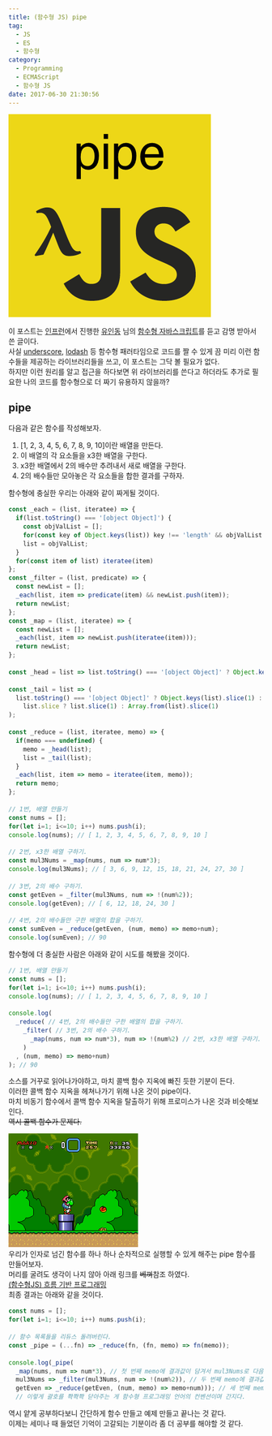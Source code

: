 ```yaml
---
title: (함수형 JS) pipe
tag:
  - JS
  - ES
  - 함수형
category:
  - Programming
  - ECMAScript
  - 함수형 JS
date: 2017-06-30 21:30:56
---
```


![](js-func-08-pipe/thumb.png)

이 포스트는 [인프런](https://www.inflearn.com/)에서 진행한 [유인동](https://www.facebook.com/profile.php?id=100011413063178) 님의 [함수형 자바스크립트](https://www.inflearn.com/course/%ED%95%A8%EC%88%98%ED%98%95-%ED%94%84%EB%A1%9C%EA%B7%B8%EB%9E%98%EB%B0%8D/)를 듣고 감명 받아서 쓴 글이다.  
사실 [underscore](http://underscorejs.org/), [lodash](https://lodash.com/) 등 함수형 패러타임으로 코드를 짤 수 있게 끔
미리 이런 함수들을 제공하는 라이브러리들을 쓰고, 이 포스트는 그닥 볼 필요가 없다.  
하지만 이런 원리를 알고 접근을 하다보면 위 라이브러리를 쓴다고 하더라도 추가로 필요한 나의 코드를 함수형으로 더 짜기 유용하지 않을까?  

## pipe
다음과 같은 함수를 작성해보자.  
1. [1, 2, 3, 4, 5, 6, 7, 8, 9, 10]이란 배열을 만든다.  
2. 이 배열의 각 요소들을 x3한 배열을 구한다.  
3. x3한 배열에서 2의 배수만 추려내서 새로 배열을 구한다.  
4. 2의 배수들만 모아놓은 각 요소들을 합한 결과를 구하자.  

함수형에 충실한 우리는 아래와 같이 짜게될 것이다.  
```javascript
const _each = (list, iteratee) => {
  if(list.toString() === '[object Object]') {
    const objValList = [];
    for(const key of Object.keys(list)) key !== 'length' && objValList.push(list[key]);
    list = objValList;
  }
  for(const item of list) iteratee(item)
};
const _filter = (list, predicate) => {
  const newList = [];
  _each(list, item => predicate(item) && newList.push(item));
  return newList;
};
const _map = (list, iteratee) => {
  const newList = [];
  _each(list, item => newList.push(iteratee(item)));
  return newList;
};

const _head = list => list.toString() === '[object Object]' ? Object.keys(list)[0] : list[0];

const _tail = list => (
  list.toString() === '[object Object]' ? Object.keys(list).slice(1) :
    list.slice ? list.slice(1) : Array.from(list).slice(1)
);

const _reduce = (list, iteratee, memo) => {
  if(memo === undefined) {
    memo = _head(list);
    list = _tail(list);
  }
  _each(list, item => memo = iteratee(item, memo));
  return memo;
};

// 1번, 배열 만들기
const nums = [];
for(let i=1; i<=10; i++) nums.push(i);
console.log(nums); // [ 1, 2, 3, 4, 5, 6, 7, 8, 9, 10 ]

// 2번, x3한 배열 구하기.
const mul3Nums = _map(nums, num => num*3);
console.log(mul3Nums); // [ 3, 6, 9, 12, 15, 18, 21, 24, 27, 30 ]

// 3번, 2의 배수 구하기.
const getEven = _filter(mul3Nums, num => !(num%2));
console.log(getEven); // [ 6, 12, 18, 24, 30 ]

// 4번, 2의 배수들만 구한 배열의 합을 구하기.
const sumEven = _reduce(getEven, (num, memo) => memo+num);
console.log(sumEven); // 90
```

함수형에 더 충실한 사람은 아래와 같이 시도를 해봤을 것이다.  
```javascript
// 1번, 배열 만들기
const nums = [];
for(let i=1; i<=10; i++) nums.push(i);
console.log(nums); // [ 1, 2, 3, 4, 5, 6, 7, 8, 9, 10 ]

console.log(
  _reduce( // 4번, 2의 배수들만 구한 배열의 합을 구하기.
    _filter( // 3번, 2의 배수 구하기.
      _map(nums, num => num*3), num => !(num%2) // 2번, x3한 배열 구하기.
    )
  , (num, memo) => memo+num)
); // 90
```

소스를 거꾸로 읽어나가야하고, 마치 콜백 함수 지옥에 빠진 듯한 기분이 든다.  
이러한 콜백 함수 지옥을 헤쳐나가기 위해 나온 것이 pipe이다.  
마치 비동기 함수에서 콜백 함수 지옥을 탈출하기 위해 프로미스가 나온 것과 비슷해보인다.  
~~역시 콜백 함수가 문제다.~~

![이러한 파이프를 타고 요리조리 이동하며 함수를 하나씩 실행하는 원리이다.](js-func-08-pipe/pipe.gif)  
우리가 인자로 넘긴 함수를 하나 하나 순차적으로 실행할 수 있게 해주는 pipe 함수를 만들어보자.  
머리를 굴려도 생각이 나지 않아 아래 링크를 ~~베껴~~참조 하였다.  
[(함수형JS) 흐름 기반 프로그래밍](http://blog.jeonghwan.net/js/2017/05/11/pipeline.html)  
최종 결과는 아래와 같을 것이다.  
```javascript
const nums = [];
for(let i=1; i<=10; i++) nums.push(i);

// 함수 목록들을 리듀스 돌려버린다.
const _pipe = (...fn) => _reduce(fn, (fn, memo) => fn(memo));

console.log(_pipe(
  _map(nums, num => num*3), // 첫 번째 memo에 결과값이 담겨서 mul3Nums로 다음 함수에게 넘겨지고 있다.
  mul3Nums => _filter(mul3Nums, num => !(num%2)), // 두 번째 memo에 결과값이 담겨서 getEven으로 다음 함수에게 넘겨지고 있다.
  getEven => _reduce(getEven, (num, memo) => memo+num))); // 세 번째 memo에 결과값이 담겨서 로그 창에 찍힌다.
  // 이렇게 괄호를 쫙쫙쫙 닫아주는 게 함수형 프로그래밍 언어의 컨벤션이며 간지다.
```

역시 얕게 공부하다보니 간단하게 함수 만들고 예제 만들고 끝나는 것 같다.  
이제는 세미나 때 들었던 기억이 고갈되는 기분이라 좀 더 공부를 해야할 것 같다.